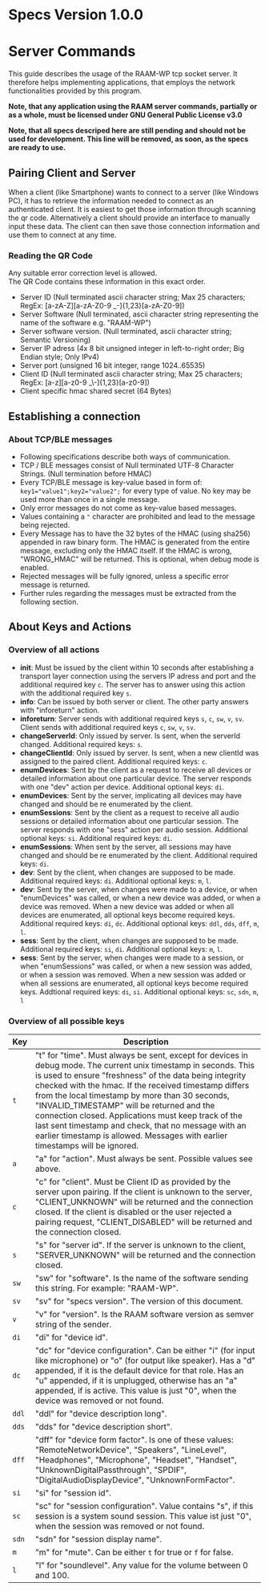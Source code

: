 # Specs Version 1.0.0

# Server Commands
This guide describes the usage of the RAAM-WP tcp socket server.
It therefore helps implementing applications, that employs the network
functionalities provided by this program.

**Note, that any application using the RAAM server commands, partially or as a whole, must be licensed under GNU General Public License v3.0**

**Note, that all specs descriped here are still pending and should not be used for development. This line will be removed, as soon, as the specs are ready to use.**

## Pairing Client and Server
When a client (like Smartphone) wants to connect to a server (like Windows PC),
it has to retrieve the information needed to connect as an authenticated client.
It is easiest to get those information through scanning the qr code. Alternatively
a client should provide an interface to manually input these data.
The client can then save those connection information and use them to connect at any time.

### Reading the QR Code
Any suitable error correction level is allowed.  
The QR Code contains these information in this exact order.  
* Server ID (Null terminated ascii character string; Max 25 characters; RegEx: [a-zA-Z][a-zA-Z0-9 _\-]{1,23}[a-zA-Z0-9])
* Server Software (Null terminated, ascii character string representing the name of the software e.g. "RAAM-WP")
* Server software version. (Null terminated, ascii character string; Semantic Versioning)
* Server IP adress (4x 8 bit unsigned integer in left-to-right order; Big Endian style; Only IPv4)
* Server port (unsigned 16 bit integer, range 1024..65535)
* Client ID (Null terminated ascii character string; Max 25 characters; RegEx: [a-z][a-z0-9 _\\-]{1,23}[a-z0-9])
* Client specific hmac shared secret (64 Bytes)


## Establishing a connection
### About TCP/BLE messages
* Following specifications describe both ways of communication.
* TCP / BLE messages consist of Null terminated UTF-8 Character Strings. (Null termination before HMAC)
* Every TCP/BLE message is key-value based in form of: `key1="value1";key2="value2";` for every type of value. No key may be used more than once in a single message.
* Only error messages do not come as key-value based messages.
* Values containing a `"` character are prohibited and lead to the message being rejected.
* Every Message has to have the 32 bytes of the HMAC (using sha256) appended in raw binary form. The HMAC is generated from the entire message, excluding only the HMAC itself. If the HMAC is wrong, "WRONG_HMAC" will be returned. This is optional, when debug mode is enabled.
* Rejected messages will be fully ignored, unless a specific error message is returned.
* Further rules regarding the messages must be extracted from the following section.


## About Keys and Actions
### Overview of all actions
* **init**: Must be issued by the client within 10 seconds after establishing a transport layer connection using the servers IP adress and port and the additional required key `c`. The server has to answer using this action with the additional required key `s`.
* **info**: Can be issued by both server or client. The other party answers with "inforeturn" action.
* **inforeturn**: Server sends with additional required keys `s`, `c`, `sw`, `v`, `sv`. Client sends with additional required keys `c`, `sw`, `v`, `sv`.
* **changeServerId**: Only issued by server. Is sent, when the serverId changed. Additional required keys: `s`.
* **changeClientId**: Only issued by server. Is sent, when a new clientId was assigned to the paired client. Additional required keys: `c`.
* **enumDevices**: Sent by the client as a request to receive all devices or detailed information about one particular device. The server responds with one "dev" action per device. Additional optional keys: `di`.
* **enumDevices**: Sent by the server, implicating all devices may have changed and should be re enumerated by the client.
* **enumSessions**: Sent by the client as a request to receive all audio sessions or detailed information about one particular session. The server responds with one "sess" action per audio session. Additional optional keys: `si`. Additional required keys: `di`.
* **enumSessions**: When sent by the server, all sessions may have changed and should be re enumerated by the client. Additional required keys: `di`.
* **dev**: Sent by the client, when changes are supposed to be made. Additional required keys: `di`. Additional optional keys: `m`, `l`.
* **dev**: Sent by the server, when changes were made to a device, or when "enumDevices" was called, or when a new device was added, or when a device was removed. When a new device was added or when all devices are enumerated, all optional keys become required keys. Additional required keys: `di`, `dc`. Additional optional keys: `ddl`, `dds`, `dff`, `m`, `l`.
* **sess**: Sent by the client, when changes are supposed to be made. Additional required keys: `si`, `di`. Additional optional keys: `m`, `l`.
* **sess**: Sent by the server, when changes were made to a session, or when "enumSessions" was called, or when a new session was added, or when a session was removed. When a new session was added or when all sessions are enumerated, all optional keys become required keys. Addtional required keys: `di`, `si`. Additional optional keys: `sc`, `sdn`, `m`, `l`

### Overview of all possible keys
Key | Description
--- | -----------
`t` | "t" for "time". Must always be sent, except for devices in debug mode. The current unix timestamp in seconds. This is used to ensure "freshness" of the data being integrity checked with the hmac. If the received timestamp differs from the local timestamp by more than 30 seconds, "INVALID_TIMESTAMP" will be returned and the connection closed. Applications must keep track of the last sent timestamp and check, that no message with an earlier timestamp is allowed. Messages with earlier timestamps will be ignored.
`a` | "a" for "action". Must always be sent. Possible values see above.
`c` | "c" for "client". Must be Client ID as provided by the server upon pairing. If the client is unknown to the server, "CLIENT_UNKNOWN" will be returned and the connection closed. If the client is disabled or the user rejected a pairing request, "CLIENT_DISABLED" will be returned and the connection closed.
`s` | "s" for "server id". If the server is unknown to the client, "SERVER_UNKNOWN" will be returned and the connection closed.
`sw` | "sw" for "software". Is the name of the software sending this string. For example: "RAAM-WP".
`sv` | "sv" for "specs version". The version of this document.
`v` | "v" for "version". Is the RAAM software version as semver string of the sender.
`di` | "di" for "device id".
`dc` | "dc" for "device configuration". Can be either "i" (for input like microphone) or "o" (for output like speaker). Has a "d" appended, if it is the default device for that role. Has an "u" appended, if it is unplugged, otherwise has an "a" appended, if is active. This value is just "0", when the device was removed or not found.
`ddl` | "ddl" for "device description long".
`dds` | "dds" for "device description short".
`dff` | "dff" for "device form factor". Is one of these values: "RemoteNetworkDevice", "Speakers", "LineLevel", "Headphones", "Microphone", "Headset", "Handset", "UnknownDigitalPassthrough", "SPDIF", "DigitalAudioDisplayDevice", "UnknownFormFactor".
`si` | "si" for "session id".
`sc` | "sc" for "session configuration". Value contains "s", if this session is a system sound session. This value ist just "0", when the session was removed or not found.
`sdn` | "sdn" for "session display name".
`m` | "m" for "mute". Can be either `t` for true or `f` for false.
`l` | "l" for "soundlevel". Any value for the volume between 0 and 100.
